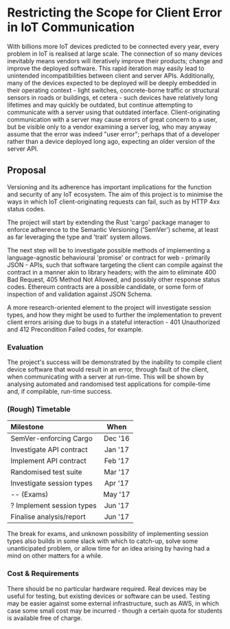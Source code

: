 Restricting the Scope for Client Error in IoT Communication
===========================================================

With billions more IoT devices predicted to be connected every year, every
problem in IoT is realised at large scale. The connection of so many devices
inevitably means vendors will iteratively improve their products; change and
improve the deployed software. This rapid iteration may easily lead to
unintended incompatibilities between client and server APIs. Additionally, many
of the devices expected to be deployed will be deeply embedded in their
operating context - light switches, concrete-borne traffic or structural sensors
in roads or buildings, et cetera - such devices have relatively long lifetimes
and may quickly be outdated, but continue attempting to communicate with a
server using that outdated interface. Client-originating communication with a
server may cause errors of great concern to a user, but be visible only to a
vendor examining a server log, who may anyway assume that the error was indeed
"user error"; perhaps that of a developer rather than a device deployed long
ago, expecting an older version of the server API.

## Proposal

Versioning and its adherence has important implications for the function and
security of any IoT ecosystem. The aim of this project is to minimise the ways
in which IoT client-originating requests can fail, such as by HTTP 4xx status
codes.

The project will start by extending the Rust 'cargo' package manager to enforce
adherence to the Semantic Versioning ('SemVer') scheme, at least as far
leveraging the type and 'trait' system allows.

The next step will be to investigate possible methods of implementing a
language-agnostic behavioural 'promise' or contract for web - primarily JSON -
APIs, such that software targeting the client can compile against the contract
in a manner akin to library headers; with the aim to eliminate 400 Bad Request,
405 Method Not Allowed, and possibly other response status codes. Ethereum
contracts are a possible candidate, or some form of inspection of and validation
against JSON Schema.

A more research-oriented element to the project will investigate session types,
and how they might be used to further the implementation to prevent client
errors arising due to bugs in a stateful interaction - 401 Unauthorized and 412
Precondition Failed codes, for example.

### Evaluation

The project's success will be demonstrated by the inability to compile client
device software that would result in an error, through fault of the client, when
communicating with a server at run-time. This will be shown by analysing
automated and randomised test applications for compile-time and, if compilable,
run-time success.

### (Rough) Timetable

|         Milestone         |   When  |
|:--------------------------|:-------:|
| SemVer-enforcing Cargo    | Dec '16 |
| Investigate API contract  | Jan '17 |
| Implement API contract    | Feb '17 |
| Randomised test suite     | Mar '17 |
| Investigate session types | Apr '17 |
| -- (Exams)                | May '17 |
| ? Implement session types | Jun '17 |
| Finalise analysis/report  | Jun '17 |

The break for exams, and unknown possibility of implementing session types also
builds in some slack with which to catch-up, solve some unanticipated problem,
or allow time for an idea arising by having had a mind on other matters for a
while.

### Cost & Requirements

There should be no particular hardware required. Real devices may be useful for
testing, but existing devices or software can be used. Testing may be easier
against some external infrastructure, such as AWS, in which case some small cost
may be incurred - though a certain quota for students is available free of
charge.
